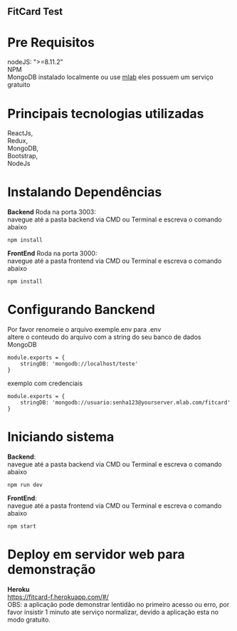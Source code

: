 ## FitCard Test

# Pre Requisitos
nodeJS: ">=8.11.2"  
NPM  
MongoDB instalado localmente ou use [mlab](https://mlab.com/) eles possuem um serviço gratuito   

# Principais tecnologias utilizadas
ReactJs,  
Redux,  
MongoDB,  
Bootstrap,  
NodeJs  

# Instalando Dependências

**Backend** Roda na porta 3003:  
navegue até a pasta backend via CMD ou Terminal e escreva o comando abaixo  
```
npm install
```
**FrontEnd** Roda na porta 3000:  
navegue até a pasta frontend via CMD ou Terminal e escreva o comando abaixo  
```
npm install
```

# Configurando Banckend 

Por favor renomeie o arquivo exemple.env para .env   
altere o conteudo do arquivo com a string do seu banco de dados MongoDB  
```
module.exports = {
    stringDB: 'mongodb://localhost/teste'
}
```
exemplo com credenciais  
```
module.exports = {
    stringDB: 'mongodb://usuario:senha123@yourserver.mlab.com/fitcard'
}
```

# Iniciando sistema  
**Backend**:  
navegue até a pasta backend via CMD ou Terminal e escreva o comando abaixo  
```
npm run dev
```
**FrontEnd**:  
navegue até a pasta frontend via CMD ou Terminal e escreva o comando abaixo  
```
npm start
```

# Deploy em servidor web para demonstração
**Heroku**  
https://fitcard-f.herokuapp.com/#/  
OBS: a aplicação pode demonstrar lentidão no primeiro acesso ou erro, por favor insistir 1 minuto ate serviço normalizar, devido a aplicação esta no modo gratuito.  
